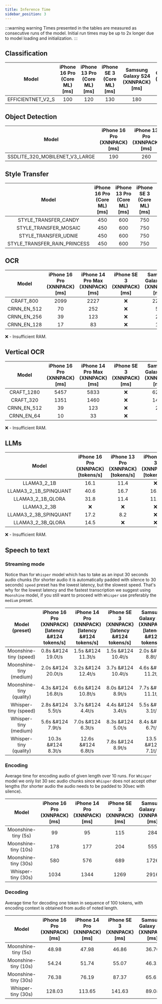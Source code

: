 ```yaml
---
title: Inference Time
sidebar_position: 3
---
```


:::warning warning
Times presented in the tables are measured as consecutive runs of the model. Initial run times may be up to 2x longer due to model loading and initialization.
:::

## Classification

|       Model       | iPhone 16 Pro (Core ML) [ms] | iPhone 13 Pro (Core ML) [ms] | iPhone SE 3 (Core ML) [ms] | Samsung Galaxy S24 (XNNPACK) [ms] | OnePlus 12 (XNNPACK) [ms] |
| :---------------: | :--------------------------: | :--------------------------: | :------------------------: | :-------------------------------: | :-----------------------: |
| EFFICIENTNET_V2_S |             100              |             120              |            130             |                180                |            170            |

## Object Detection

|             Model              | iPhone 16 Pro (XNNPACK) [ms] | iPhone 13 Pro (XNNPACK) [ms] | iPhone SE 3 (XNNPACK) [ms] | Samsung Galaxy S24 (XNNPACK) [ms] | OnePlus 12 (XNNPACK) [ms] |
| :----------------------------: | :--------------------------: | :--------------------------: | :------------------------: | :-------------------------------: | :-----------------------: |
| SSDLITE_320_MOBILENET_V3_LARGE |             190              |             260              |            280             |                100                |            90             |

## Style Transfer

|            Model             | iPhone 16 Pro (Core ML) [ms] | iPhone 13 Pro (Core ML) [ms] | iPhone SE 3 (Core ML) [ms] | Samsung Galaxy S24 (XNNPACK) [ms] | OnePlus 12 (XNNPACK) [ms] |
| :--------------------------: | :--------------------------: | :--------------------------: | :------------------------: | :-------------------------------: | :-----------------------: |
|     STYLE_TRANSFER_CANDY     |             450              |             600              |            750             |               1650                |           1800            |
|    STYLE_TRANSFER_MOSAIC     |             450              |             600              |            750             |               1650                |           1800            |
|     STYLE_TRANSFER_UDNIE     |             450              |             600              |            750             |               1650                |           1800            |
| STYLE_TRANSFER_RAIN_PRINCESS |             450              |             600              |            750             |               1650                |           1800            |

## OCR

|    Model    | iPhone 16 Pro (XNNPACK) [ms] | iPhone 14 Pro Max (XNNPACK) [ms] | iPhone SE 3 (XNNPACK) [ms] | Samsung Galaxy S24 (XNNPACK) [ms] | Samsung Galaxy S21 (XNNPACK) [ms] |
| :---------: | :--------------------------: | :------------------------------: | :------------------------: | :-------------------------------: | :-------------------------------: |
|  CRAFT_800  |             2099             |               2227               |             ❌             |               2245                |               7108                |
| CRNN_EN_512 |              70              |               252                |             ❌             |                54                 |                151                |
| CRNN_EN_256 |              39              |               123                |             ❌             |                24                 |                78                 |
| CRNN_EN_128 |              17              |                83                |             ❌             |                14                 |                39                 |

❌ - Insufficient RAM.

## Vertical OCR

|    Model    | iPhone 16 Pro (XNNPACK) [ms] | iPhone 14 Pro Max (XNNPACK) [ms] | iPhone SE 3 (XNNPACK) [ms] | Samsung Galaxy S24 (XNNPACK) [ms] | Samsung Galaxy S21 (XNNPACK) [ms] |
| :---------: | :--------------------------: | :------------------------------: | :------------------------: | :-------------------------------: | :-------------------------------: |
| CRAFT_1280  |             5457             |               5833               |             ❌             |               6296                |               14053               |
|  CRAFT_320  |             1351             |               1460               |             ❌             |               1485                |               3101                |
| CRNN_EN_512 |              39              |               123                |             ❌             |                24                 |                78                 |
| CRNN_EN_64  |              10              |                33                |             ❌             |                 7                 |                18                 |

❌ - Insufficient RAM.

## LLMs

|         Model         | iPhone 16 Pro (XNNPACK) [tokens/s] | iPhone 13 Pro (XNNPACK) [tokens/s] | iPhone SE 3 (XNNPACK) [tokens/s] | Samsung Galaxy S24 (XNNPACK) [tokens/s] | OnePlus 12 (XNNPACK) [tokens/s] |
| :-------------------: | :--------------------------------: | :--------------------------------: | :------------------------------: | :-------------------------------------: | :-----------------------------: |
|      LLAMA3_2_1B      |                16.1                |                11.4                |                ❌                |                  15.6                   |              19.3               |
| LLAMA3_2_1B_SPINQUANT |                40.6                |                16.7                |               16.5               |                  40.3                   |              48.2               |
|   LLAMA3_2_1B_QLORA   |                31.8                |                11.4                |               11.2               |                  37.3                   |              44.4               |
|      LLAMA3_2_3B      |                 ❌                 |                 ❌                 |                ❌                |                   ❌                    |               7.1               |
| LLAMA3_2_3B_SPINQUANT |                17.2                |                8.2                 |                ❌                |                  16.2                   |              19.4               |
|   LLAMA3_2_3B_QLORA   |                14.5                |                 ❌                 |                ❌                |                  14.8                   |              18.1               |

❌ - Insufficient RAM.

## Speech to text

### Streaming mode

Notice than for `Whisper` model which has to take as an input 30 seconds audio chunks (for shorter audio it is automatically padded with silence to 30 seconds) `speed` preset has the lowest latency, but the slowest speed. That's why for the lowest latency and the fastest transcription we suggest using `Moonshine` model, if you still want to proceed with `Whisper` use preferably the `medium` preset.

|      Model (preset)      | iPhone 16 Pro (XNNPACK) [latency &#124 tokens/s] | iPhone 14 Pro (XNNPACK) [latency &#124 tokens/s] | iPhone SE 3 (XNNPACK) [latency &#124 tokens/s] | Samsung Galaxy S24 (XNNPACK) [latency &#124 tokens/s] | OnePlus 12 (XNNPACK) [latency &#124 tokens/s] |
| :----------------------: | :----------------------------------------------: | :----------------------------------------------: | :--------------------------------------------: | :---------------------------------------------------: | :-------------------------------------------: |
|  Moonshine-tiny (speed)  |                0.8s &#124 19.0t/s                |                1.5s &#124 11.3t/s                |               1.5s &#124 10.4t/s               |                   2.0s &#124 8.8t/s                   |              1.6s &#124 12.5t/s               |
| Moonshine-tiny (medium)  |                2.0s &#124 20.0t/s                |                3.2s &#124 12.4t/s                |               3.7s &#124 10.4t/s               |                  4.6s &#124 11.2t/s                   |              3.4s &#124 14.6t/s               |
| Moonshine-tiny (quality) |                4.3s &#124 16.8t/s                |                6.6s &#124 10.8t/s                |               8.0s &#124 8.9t/s                |                  7.7s &#124 11.1t/s                   |              6.8s &#124 13.1t/s               |
|   Whisper-tiny (speed)   |                2.8s &#124 5.5t/s                 |                3.7s &#124 4.4t/s                 |               4.4s &#124 3.4t/s                |                   5.5s &#124 3.1t/s                   |               5.3s &#124 3.8t/s               |
|  Whisper-tiny (medium)   |                5.6s &#124 7.9t/s                 |                7.0s &#124 6.3t/s                 |               8.3s &#124 5.0t/s                |                   8.4s &#124 6.7t/s                   |               7.7s &#124 7.2t/s               |
|  Whisper-tiny (quality)  |                10.3s &#124 8.3t/s                |                12.6s &#124 6.8t/s                |               7.8s &#124 8.9t/s                |                  13.5s &#124 7.1t/s                   |              12.9s &#124 7.5t/s               |

### Encoding

Average time for encoding audio of given length over 10 runs. For `Whisper` model we only list 30 sec audio chunks since `Whisper` does not accept other lengths (for shorter audio the audio needs to be padded to 30sec with silence).

|        Model         | iPhone 16 Pro (XNNPACK) [ms] | iPhone 14 Pro (XNNPACK) [ms] | iPhone SE 3 (XNNPACK) [ms] | Samsung Galaxy S24 (XNNPACK) [ms] | OnePlus 12 (XNNPACK) [ms] |
| :------------------: | :--------------------------: | :--------------------------: | :------------------------: | :-------------------------------: | :-----------------------: |
| Moonshine-tiny (5s)  |              99              |              95              |            115             |                284                |            277            |
| Moonshine-tiny (10s) |             178              |             177              |            204             |                555                |            528            |
| Moonshine-tiny (30s) |             580              |             576              |            689             |               1726                |           1617            |
|  Whisper-tiny (30s)  |             1034             |             1344             |            1269            |               2916                |           2143            |

### Decoding

Average time for decoding one token in sequence of 100 tokens, with encoding context is obtained from audio of noted length.

|        Model         | iPhone 16 Pro (XNNPACK) [ms] | iPhone 14 Pro (XNNPACK) [ms] | iPhone SE 3 (XNNPACK) [ms] | Samsung Galaxy S24 (XNNPACK) [ms] | OnePlus 12 (XNNPACK) [ms] |
| :------------------: | :--------------------------: | :--------------------------: | :------------------------: | :-------------------------------: | :-----------------------: |
| Moonshine-tiny (5s)  |            48.98             |            47.98             |           46.86            |               36.70               |           29.03           |
| Moonshine-tiny (10s) |            54.24             |            51.74             |           55.07            |               46.31               |           32.41           |
| Moonshine-tiny (30s) |            76.38             |            76.19             |           87.37            |               65.61               |           45.04           |
|  Whisper-tiny (30s)  |            128.03            |            113.65            |           141.63           |               89.08               |           84.49           |
